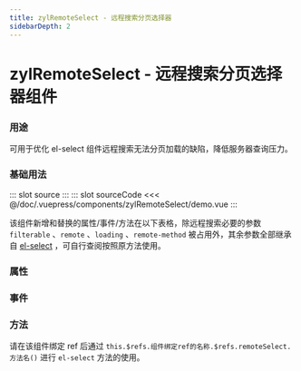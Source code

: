 ```yaml
---
title: zylRemoteSelect - 远程搜索分页选择器
sidebarDepth: 2
---
```


# zylRemoteSelect - 远程搜索分页选择器组件

### 用途

可用于优化 el-select 组件远程搜索无法分页加载的缺陷，降低服务器查询压力。

### 基础用法

<zyl-demo-block>
::: slot source
<zylRemoteSelect-demo></zylRemoteSelect-demo>
:::
::: slot sourceCode
<<< @/doc/.vuepress/components/zylRemoteSelect/demo.vue
:::
</zyl-demo-block>

该组件新增和替换的属性/事件/方法在以下表格，除远程搜索必要的参数`filterable` 、`remote` 、`loading` 、`remote-method` 被占用外，其余参数全部继承自 [el-select](https://element.eleme.cn/2.15/#/zh-CN/component/select) ，可自行查阅按照原方法使用。

### 属性

<zylRemoteSelect-attr></zylRemoteSelect-attr>

### 事件

<zylRemoteSelect-event></zylRemoteSelect-event>

### 方法

请在该组件绑定 ref 后通过 `this.$refs.组件绑定ref的名称.$refs.remoteSelect.方法名()` 进行 `el-select` 方法的使用。

<zylRemoteSelect-func></zylRemoteSelect-func>
